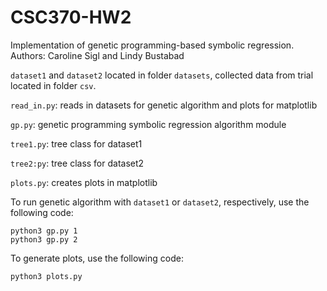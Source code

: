 # CSC370-HW2

Implementation of genetic programming-based symbolic regression. 
Authors: Caroline Sigl and Lindy Bustabad

``dataset1`` and ``dataset2`` located in folder ``datasets``, collected data from trial located in folder ``csv``.

``read_in.py``: reads in datasets for genetic algorithm and plots for matplotlib

``gp.py``: genetic programming symbolic regression algorithm module

``tree1.py``: tree class for dataset1 

``tree2:py``: tree class for dataset2

``plots.py``: creates plots in matplotlib

To run genetic algorithm with ``dataset1`` or ``dataset2``, respectively, use the following code:
```
python3 gp.py 1
python3 gp.py 2
```
To generate plots, use the following code:
```
python3 plots.py
```
